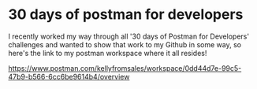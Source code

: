 # 30 days of postman for developers 

I recently worked my way through all '30 days of Postman for Developers' challenges and wanted to show that work to my Github in some way, so here's the link to my postman workspace where it all resides!

https://www.postman.com/kellyfromsales/workspace/0dd44d7e-99c5-47b9-b566-6cc6be9614b4/overview 
